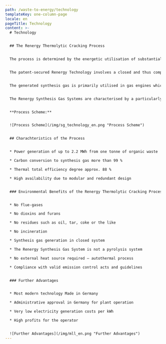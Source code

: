 ```yaml
---
path: /waste-to-energy/technology
templateKey: one-column-page
locale: en
pageTitle: Technology
content: >-
  # Technology


  ## The Renergy Thermolytic Cracking Process


  The process is determined by the energetic utilisation of substantially not further treatable organic waste.


  The patent-secured Renergy Technology involves a closed and thus completely emission-free thermal waste treatment primarily consisting of the procedural steps degassing/smouldering (thermolysis) and gasification. The Renergy Thermolytic Cracking Process operates with coupled procedural steps, yet in spatially separated devices. With this system, the respective necessary process parameters can be optimally adjusted, allowing an above-average utilisation by more than 99 % of the energy content of the waste material applied.


  The generated synthesis gas is primarily utilised in gas engines which drive low or medium voltage generators according to the customers' requirements regarding electricity generation. By additional application of exhaust heart from the engines in downstream ORC units (Organic Rankine Cycle), the electrical efficiency reaches up to 48 %.


  The Renergy Synthesis Gas Systems are characterised by a particularly consequent utilisation of the accrued exhaust heat for maintaining the overall process.


  **Process Scheme:**


  ![Process Scheme](/img/sg_technology_en.png "Process Scheme")


  ## Charachteristics of the Process


  * Power generation of up to 2.2 MWh from one tonne of organic waste

  * Carbon conversion to synthesis gas more than 99 %

  * Thermal total efficiency degree approx. 88 %

  * High availability due to modular and redundant design


  ### Environmental Benefits of the Renergy Thermolytic Cracking Process (Renergy-TCP®):


  * No flue-gases

  * No dioxins and furans

  * No residues such as oil, tar, coke or the like

  * No incineration

  * Synthesis gas generation in closed system

  * The Renergy Synthesis Gas System is not a pyrolysis system

  * No external heat source required – autothermal process

  * Compliance with valid emission control acts and guidelines


  ### Further Advantages


  * Most modern technology Made in Germany

  * Administrative approval in Germany for plant operation

  * Very low electricity generation costs per kWh

  * High profits for the operator


  ![Further Advantages](/img/mll_en.png "Further Advantages")
---
```

